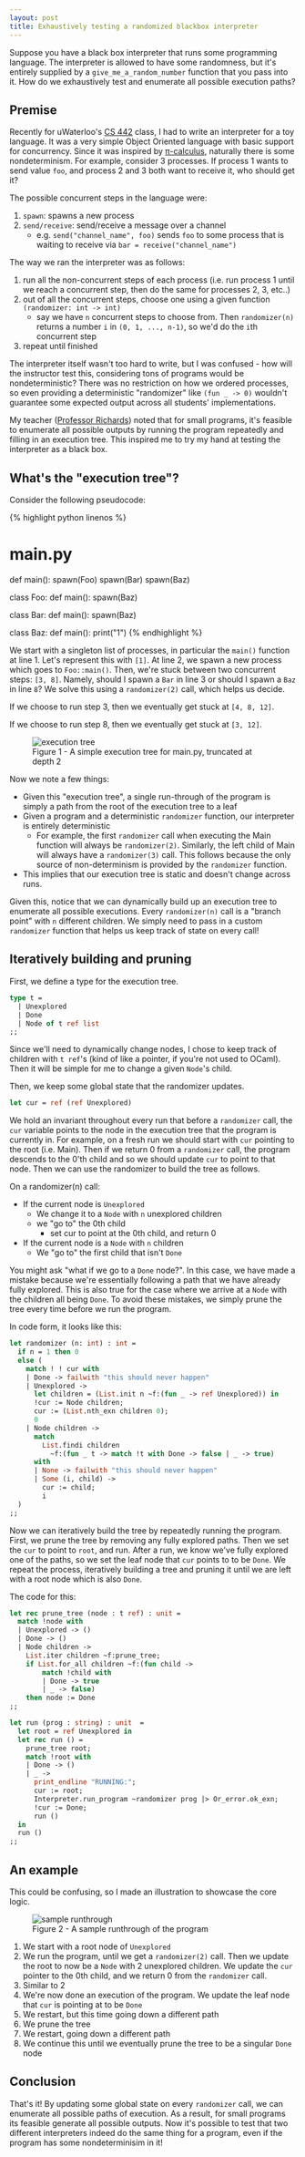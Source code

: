 ```yaml
---
layout: post
title: Exhaustively testing a randomized blackbox interpreter
---
```

Suppose you have a black box interpreter that runs some programming language. The interpreter is allowed to have some randomness, but it's entirely supplied by a `give_me_a_random_number` function that you pass into it. How do we exhaustively test and enumerate all possible execution paths?

## Premise

Recently for uWaterloo's [CS 442](https://student.cs.uwaterloo.ca/~cs442/W21/) class, I had to write an interpreter for a toy language. It was a very simple Object Oriented language with basic support for concurrency. Since it was inspired by [π-calculus](https://en.wikipedia.org/wiki/Π-calculus), naturally there is some nondeterminism. For example, consider 3 processes. If process 1 wants to send value `foo`, and process 2 and 3 both want to receive it, who should get it?

The possible concurrent steps in the language were:

1. `spawn`: spawns a new process
2. `send/receive`: send/receive a message over a channel
   * e.g. `send("channel_name", foo)` sends `foo` to some process that is waiting to receive via `bar = receive("channel_name")`

The way we ran the interpreter was as follows:

1. run all the non-concurrent steps of each process (i.e. run process 1 until we reach a concurrent step, then do the same for processes 2, 3, etc..)
2. out of all the concurrent steps, choose one using a given function `(randomizer: int -> int)`
   * say we have `n` concurrent steps to choose from. Then `randomizer(n)` returns a number `i` in `(0, 1, ..., n-1)`, so we'd do the `i`th concurrent step
3. repeat until finished

The interpreter itself wasn't too hard to write, but I was confused - how will the instructor test this, considering tons of programs would be nondeterministic? There was no restriction on how we ordered processes, so even providing a deterministic "randomizer" like `(fun _ -> 0)` wouldn't guarantee some expected output across all students' implementations. 

My teacher ([Professor Richards](https://the.gregor.institute)) noted that for small programs, it's feasible to enumerate all possible outputs by running the program repeatedly and filling in an execution tree. This inspired me to try my hand at testing the interpreter as a black box.

## What's the "execution tree"?

Consider the following pseudocode:

{% highlight python linenos %}
# main.py
def main():
    spawn(Foo)
    spawn(Bar)
    spawn(Baz)

class Foo:
    def main():
        spawn(Baz)

class Bar:
    def main():
        spawn(Baz)

class Baz:
    def main():
        print("1")
{% endhighlight %}

We start with a singleton list of processes, in particular the `main()` function at line 1.
Let's represent this with `[1]`.
At line 2, we spawn a new process which goes to `Foo::main()`.
Then, we're stuck between two concurrent steps: `[3, 8]`.
Namely, should I spawn a `Bar` in line 3 or should I spawn a `Baz` in line `8`?
We solve this using a `randomizer(2)` call, which helps us decide.

If we choose to run step 3, then we eventually get stuck at `[4, 8, 12]`.

If we choose to run step 8, then we eventually get stuck at `[3, 12]`.

<figure class="fig">
    <img src="/assets/images/2021-04-28-exhaustive-blackbox-interpreter/image-20210428184554691.png" alt="execution tree">
    <figcaption>Figure 1 - A simple execution tree for main.py, truncated at depth 2</figcaption>
</figure>

Now we note a few things:

* Given this "execution tree", a single run-through of the program is simply a path from the root of the execution tree to a leaf
* Given a program and a deterministic `randomizer` function, our interpreter is entirely deterministic
  * For example, the first `randomizer` call when executing the Main function will always be `randomizer(2)`. Similarly, the left child of Main will always have a `randomizer(3)` call. This follows because the only source of non-determinism is provided by the `randomizer` function.
* This implies that our execution tree is static and doesn't change across runs.

Given this, notice that we can dynamically build up an execution tree to enumerate all possible executions. Every `randomizer(n)` call is a "branch point" with `n` different children. We simply need to pass in a custom `randomizer` function that helps us keep track of state on every call!

## Iteratively building and pruning

First, we define a type for the execution tree.

```ocaml
type t =
  | Unexplored
  | Done
  | Node of t ref list
;;
```

Since we'll need to dynamically change nodes, I chose to keep track of children with `t ref`'s (kind of like a pointer, if you're not used to OCaml). Then it will be simple for me to change a given `Node`'s child. 

Then, we keep some global state that the randomizer updates.

```ocaml
let cur = ref (ref Unexplored)
```

We hold an invariant throughout every run that before a `randomizer` call, the `cur` variable points to the node in the execution tree that the program is currently in. For example, on a fresh run we should start with `cur` pointing to the root (i.e. Main). Then if we return 0 from a `randomizer` call, the program descends to the 0'th child and so we should update `cur` to point to that node. Then we can use the randomizer to build the tree as follows.

On a randomizer(n) call:

* If the current node is `Unexplored`
  * We change it to a `Node` with `n` unexplored children
  * we "go to" the 0th child
    * set cur to point at the 0th child, and return 0
* If the current node is a `Node` with `n` children
  * We "go to" the first child that isn't `Done`

You might ask "what if we go to a `Done` node?". In this case, we have made a mistake because we're essentially following a path that we have already fully explored. This is also true for the case where we arrive at a `Node` with the children all being `Done`. To avoid these mistakes, we simply prune the tree every time before we run the program.

In code form, it looks like this:

```ocaml
let randomizer (n: int) : int =
  if n = 1 then 0
  else (
    match ! ! cur with
    | Done -> failwith "this should never happen"
    | Unexplored ->
      let children = (List.init n ~f:(fun _ -> ref Unexplored)) in
      !cur := Node children;
      cur := (List.nth_exn children 0);
      0
    | Node children ->
      match
        List.findi children
          ~f:(fun _ t -> match !t with Done -> false | _ -> true)
      with
      | None -> failwith "this should never happen"
      | Some (i, child) ->
        cur := child;
        i
  )
;;
```

Now we can iteratively build the tree by repeatedly running the program. First, we prune the tree by removing any fully explored paths. Then we set the `cur` to point to `root`, and run. After a run, we know we've fully explored one of the paths, so we set the leaf node that `cur` points to to be `Done`. We repeat the process, iteratively building a tree and pruning it until we are left with a root node which is also `Done`. 

The code for this:

```ocaml
let rec prune_tree (node : t ref) : unit =
  match !node with
  | Unexplored -> ()
  | Done -> ()
  | Node children ->
    List.iter children ~f:prune_tree;
    if List.for_all children ~f:(fun child ->
        match !child with
        | Done -> true
        | _ -> false)
    then node := Done
;;

let run (prog : string) : unit  =
  let root = ref Unexplored in
  let rec run () =
    prune_tree root;
    match !root with
    | Done -> ()
    | _ ->
      print_endline "RUNNING:";
      cur := root;
      Interpreter.run_program ~randomizer prog |> Or_error.ok_exn;
      !cur := Done;
      run ()
  in
  run ()
;;
```

## An example

This could be confusing, so I made an illustration to showcase the core logic.

<figure class="fig">
    <img src="/assets/images/2021-04-28-exhaustive-blackbox-interpreter/image-20210428184646857.png" alt="sample runthrough">
    <figcaption>Figure 2 - A sample runthrough of the program</figcaption>
</figure>

1. We start with a root node of `Unexplored`
2. We run the program, until we get a `randomizer(2)` call. Then we update the root to now be a `Node` with 2 unexplored children. We update the `cur` pointer to the 0th child, and we return 0 from the `randomizer` call.
3. Similar to 2
4. We're now done an execution of the program. We update the leaf node that `cur` is pointing at to be `Done`
5. We restart, but this time going down a different path
6. We prune the tree
7. We restart, going down a different path
8. We continue this until we eventually prune the tree to be a singular `Done` node

## Conclusion

That's it! By updating some global state on every `randomizer` call, we can enumerate all possible paths of execution. As a result, for small programs its feasible generate all possible outputs. Now it's possible to test that two different interpreters indeed do the same thing for a program, even if the program has some nondeterminisim in it!
